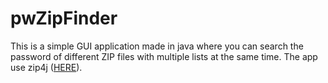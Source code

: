 # pwZipFinder

This is a simple GUI application made in java where you can search the password of different ZIP files with multiple lists at the same time.
The app use zip4j (<a href="https://github.com/srikanth-lingala/zip4j">HERE</a>).
